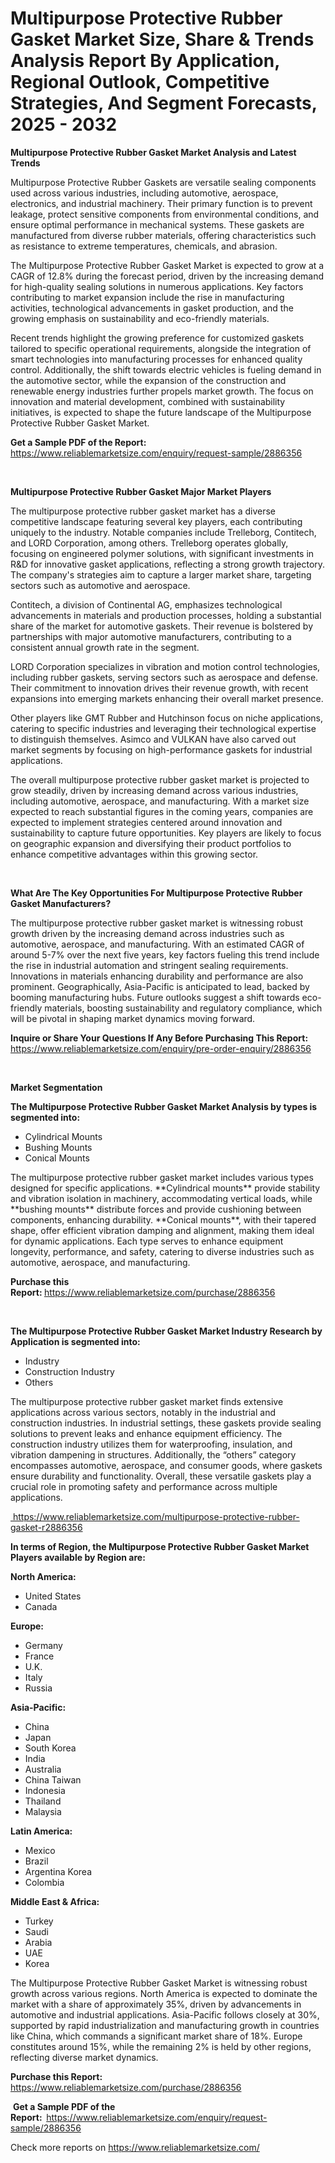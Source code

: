 <p><h1>Multipurpose Protective Rubber Gasket Market Size, Share & Trends Analysis Report By Application, Regional Outlook, Competitive Strategies, And Segment Forecasts, 2025 - 2032</h1></p><p><strong>Multipurpose Protective Rubber Gasket Market Analysis and Latest Trends</strong></p>
<p><p>Multipurpose Protective Rubber Gaskets are versatile sealing components used across various industries, including automotive, aerospace, electronics, and industrial machinery. Their primary function is to prevent leakage, protect sensitive components from environmental conditions, and ensure optimal performance in mechanical systems. These gaskets are manufactured from diverse rubber materials, offering characteristics such as resistance to extreme temperatures, chemicals, and abrasion.</p><p>The Multipurpose Protective Rubber Gasket Market is expected to grow at a CAGR of 12.8% during the forecast period, driven by the increasing demand for high-quality sealing solutions in numerous applications. Key factors contributing to market expansion include the rise in manufacturing activities, technological advancements in gasket production, and the growing emphasis on sustainability and eco-friendly materials. </p><p>Recent trends highlight the growing preference for customized gaskets tailored to specific operational requirements, alongside the integration of smart technologies into manufacturing processes for enhanced quality control. Additionally, the shift towards electric vehicles is fueling demand in the automotive sector, while the expansion of the construction and renewable energy industries further propels market growth. The focus on innovation and material development, combined with sustainability initiatives, is expected to shape the future landscape of the Multipurpose Protective Rubber Gasket Market.</p></p>
<p><strong>Get a Sample PDF of the Report:&nbsp;</strong> <a href="https://www.reliablemarketsize.com/enquiry/request-sample/2886356?utm_campaign=1836&utm_medium=2&utm_source=Github&utm_content=ia&utm_term=13032025&utm_id=multipurpose-protective-rubber-gasket">https://www.reliablemarketsize.com/enquiry/request-sample/2886356</a></p>
<p>&nbsp;</p>
<p><strong>Multipurpose Protective Rubber Gasket Major Market Players</strong></p>
<p><p>The multipurpose protective rubber gasket market has a diverse competitive landscape featuring several key players, each contributing uniquely to the industry. Notable companies include Trelleborg, Contitech, and LORD Corporation, among others. Trelleborg operates globally, focusing on engineered polymer solutions, with significant investments in R&D for innovative gasket applications, reflecting a strong growth trajectory. The company's strategies aim to capture a larger market share, targeting sectors such as automotive and aerospace.</p><p>Contitech, a division of Continental AG, emphasizes technological advancements in materials and production processes, holding a substantial share of the market for automotive gaskets. Their revenue is bolstered by partnerships with major automotive manufacturers, contributing to a consistent annual growth rate in the segment.</p><p>LORD Corporation specializes in vibration and motion control technologies, including rubber gaskets, serving sectors such as aerospace and defense. Their commitment to innovation drives their revenue growth, with recent expansions into emerging markets enhancing their overall market presence.</p><p>Other players like GMT Rubber and Hutchinson focus on niche applications, catering to specific industries and leveraging their technological expertise to distinguish themselves. Asimco and VULKAN have also carved out market segments by focusing on high-performance gaskets for industrial applications.</p><p>The overall multipurpose protective rubber gasket market is projected to grow steadily, driven by increasing demand across various industries, including automotive, aerospace, and manufacturing. With a market size expected to reach substantial figures in the coming years, companies are expected to implement strategies centered around innovation and sustainability to capture future opportunities. Key players are likely to focus on geographic expansion and diversifying their product portfolios to enhance competitive advantages within this growing sector.</p></p>
<p>&nbsp;</p>
<p><strong>What Are The Key Opportunities For Multipurpose Protective Rubber Gasket Manufacturers?</strong></p>
<p><p>The multipurpose protective rubber gasket market is witnessing robust growth driven by the increasing demand across industries such as automotive, aerospace, and manufacturing. With an estimated CAGR of around 5-7% over the next five years, key factors fueling this trend include the rise in industrial automation and stringent sealing requirements. Innovations in materials enhancing durability and performance are also prominent. Geographically, Asia-Pacific is anticipated to lead, backed by booming manufacturing hubs. Future outlooks suggest a shift towards eco-friendly materials, boosting sustainability and regulatory compliance, which will be pivotal in shaping market dynamics moving forward.</p></p>
<p><strong>Inquire or Share Your Questions If Any Before Purchasing This Report:</strong> <a href="https://www.reliablemarketsize.com/enquiry/pre-order-enquiry/2886356?utm_campaign=1836&utm_medium=2&utm_source=Github&utm_content=ia&utm_term=13032025&utm_id=multipurpose-protective-rubber-gasket">https://www.reliablemarketsize.com/enquiry/pre-order-enquiry/2886356</a></p>
<p>&nbsp;</p>
<p><strong>Market Segmentation</strong></p>
<p><strong>The Multipurpose Protective Rubber Gasket Market Analysis by types is segmented into:</strong></p>
<p><ul><li>Cylindrical Mounts</li><li>Bushing Mounts</li><li>Conical Mounts</li></ul></p>
<p><p>The multipurpose protective rubber gasket market includes various types designed for specific applications. **Cylindrical mounts** provide stability and vibration isolation in machinery, accommodating vertical loads, while **bushing mounts** distribute forces and provide cushioning between components, enhancing durability. **Conical mounts**, with their tapered shape, offer efficient vibration damping and alignment, making them ideal for dynamic applications. Each type serves to enhance equipment longevity, performance, and safety, catering to diverse industries such as automotive, aerospace, and manufacturing.</p></p>
<p><strong>Purchase this Report:&nbsp;</strong><a href="https://www.reliablemarketsize.com/purchase/2886356?utm_campaign=1836&utm_medium=2&utm_source=Github&utm_content=ia&utm_term=13032025&utm_id=multipurpose-protective-rubber-gasket">https://www.reliablemarketsize.com/purchase/2886356</a></p>
<p>&nbsp;</p>
<p><strong>The Multipurpose Protective Rubber Gasket Market Industry Research by Application is segmented into:</strong></p>
<p><ul><li>Industry</li><li>Construction Industry</li><li>Others</li></ul></p>
<p><p>The multipurpose protective rubber gasket market finds extensive applications across various sectors, notably in the industrial and construction industries. In industrial settings, these gaskets provide sealing solutions to prevent leaks and enhance equipment efficiency. The construction industry utilizes them for waterproofing, insulation, and vibration dampening in structures. Additionally, the “others” category encompasses automotive, aerospace, and consumer goods, where gaskets ensure durability and functionality. Overall, these versatile gaskets play a crucial role in promoting safety and performance across multiple applications.</p></p>
<p><a href="https://www.reliablemarketsize.com/multipurpose-protective-rubber-gasket-r2886356?utm_campaign=1836&utm_medium=2&utm_source=Github&utm_content=ia&utm_term=13032025&utm_id=multipurpose-protective-rubber-gasket">&nbsp;https://www.reliablemarketsize.com/multipurpose-protective-rubber-gasket-r2886356</a></p>
<p><strong>In terms of Region, the Multipurpose Protective Rubber Gasket Market Players available by Region are:</strong></p>
<p>
    <p> <strong> North America: </strong>
        <ul>
            <li>United States</li>
            <li>Canada</li>
        </ul>
        </p> 
    <p> <strong> Europe: </strong>
        <ul>
            <li>Germany</li>
            <li>France</li>
            <li>U.K.</li>
            <li>Italy</li>
            <li>Russia</li>
        </ul>
        </p> 
    <p> <strong> Asia-Pacific: </strong>
        <ul>
            <li>China</li>
            <li>Japan</li>
            <li>South Korea</li>
            <li>India</li>
            <li>Australia</li>
            <li>China Taiwan</li>
            <li>Indonesia</li>
            <li>Thailand</li>
            <li>Malaysia</li>
        </ul>
        </p> 
    <p> <strong> Latin America: </strong>
        <ul>
            <li>Mexico</li>
            <li>Brazil</li>
            <li>Argentina Korea</li>
            <li>Colombia</li>
        </ul>
        </p> 
    <p> <strong> Middle East & Africa: </strong>
        <ul>
            <li>Turkey</li>
            <li>Saudi</li>
            <li>Arabia</li>
            <li>UAE</li>
            <li>Korea</li>
        </ul>
    </p>
    </p>
<p><p>The Multipurpose Protective Rubber Gasket Market is witnessing robust growth across various regions. North America is expected to dominate the market with a share of approximately 35%, driven by advancements in automotive and industrial applications. Asia-Pacific follows closely at 30%, supported by rapid industrialization and manufacturing growth in countries like China, which commands a significant market share of 18%. Europe constitutes around 15%, while the remaining 2% is held by other regions, reflecting diverse market dynamics.</p></p>
<p><strong>Purchase this Report: </strong><a href="https://www.reliablemarketsize.com/purchase/2886356?utm_campaign=1836&utm_medium=2&utm_source=Github&utm_content=ia&utm_term=13032025&utm_id=multipurpose-protective-rubber-gasket">https://www.reliablemarketsize.com/purchase/2886356</a></p>
<p>&nbsp;<strong>Get a Sample PDF of the Report:&nbsp;&nbsp;</strong><a href="https://www.reliablemarketsize.com/enquiry/request-sample/2886356?utm_campaign=1836&utm_medium=2&utm_source=Github&utm_content=ia&utm_term=13032025&utm_id=multipurpose-protective-rubber-gasket">https://www.reliablemarketsize.com/enquiry/request-sample/2886356</a></p>
<p><strong></strong></p>
<p>Check more reports on <a href="https://www.reliablemarketsize.com/?utm_campaign=1836&utm_medium=2&utm_source=Github&utm_content=ia&utm_term=13032025&utm_id=multipurpose-protective-rubber-gasket">https://www.reliablemarketsize.com/</a></p>